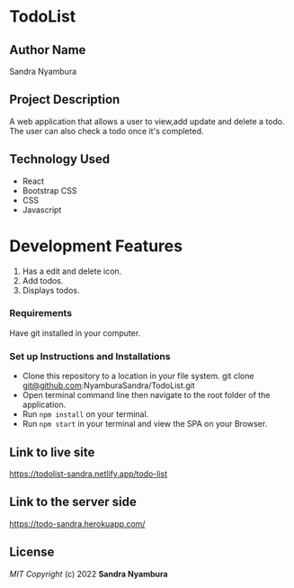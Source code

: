 # TodoList

## Author Name
Sandra Nyambura

## Project Description
A web application that allows a user to view,add update and delete a todo. The user can also check a todo once it's completed.

## Technology Used
* React
* Bootstrap CSS
* CSS
* Javascript

# Development Features
1. Has a edit and delete icon.
2. Add todos.
3. Displays todos.

### Requirements
Have git installed in your computer.

### Set up Instructions and Installations
* Clone this repository to a location in your file system. git clone git@github.com:NyamburaSandra/TodoList.git
* Open terminal command line then navigate to the root folder of the application.
* Run `npm install` on your terminal.
* Run `npm start` in your terminal and view the SPA on your Browser.


## Link to live site
 https://todolist-sandra.netlify.app/todo-list

 ## Link to the server side
 https://todo-sandra.herokuapp.com/

 ## License
_MIT Copyright_ (c) 2022 **Sandra Nyambura**

